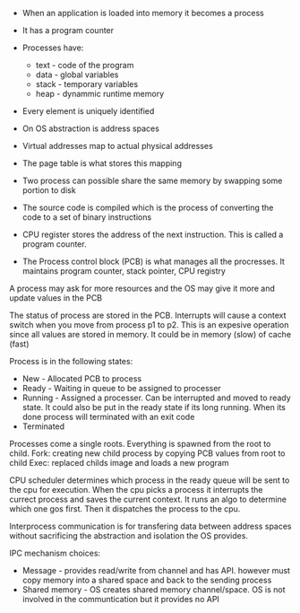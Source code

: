 
- When an application is loaded into memory it becomes a process
- It has a program counter
- Processes have:
    - text - code of the program
    - data - global variables
    - stack - temporary variables
    - heap - dynammic runtime memory

- Every element is uniquely identified
- On OS abstraction is address spaces
- Virtual addresses map to actual physical addresses
- The page table is what stores this mapping
- Two process can possible share the same memory by swapping some portion to disk
- The source code is compiled which is the process of converting the code to a set of binary instructions
- CPU register stores the address of the next instruction.  This is called a program counter.
- The Process control block (PCB) is what manages all the procresses. It maintains program counter, stack pointer, CPU registry

A process may ask for more resources and the OS may give it more and update values in the PCB

The status of process are stored in the PCB.  Interrupts will cause a context switch when you move from process p1 to p2.  This is an expesive operation since all values are stored in memory.  It could be in memory (slow) of cache (fast)

Process is in the following states:
- New - Allocated PCB to process
- Ready - Waiting in queue to be assigned to processer
- Running - Assigned a processer.   Can be interrupted and moved to ready state.  It could also be put in the ready state if its long running. When its done process will terminated with an exit code
- Terminated

Processes come a single roots.  Everything is spawned from the root to child.
Fork: creating new child process by copying PCB values from root to child
Exec: replaced childs image and loads a new program

CPU scheduler determines which process in the ready queue will be sent to the cpu for execution.  When the cpu picks a process it interrupts the currect process and saves the current context. It runs an algo to determine which one gos first.  Then it dispatches the process to the cpu.

Interprocess communication is for transfering data between address spaces without sacrificing the abstraction and isolation the OS provides.

IPC mechanism choices:
- Message - provides read/write from channel and has API.  however must copy memory into a shared space and back to the sending process
- Shared memory - OS creates shared memory channel/space.  OS is not involved in the communtication but it provides no API


